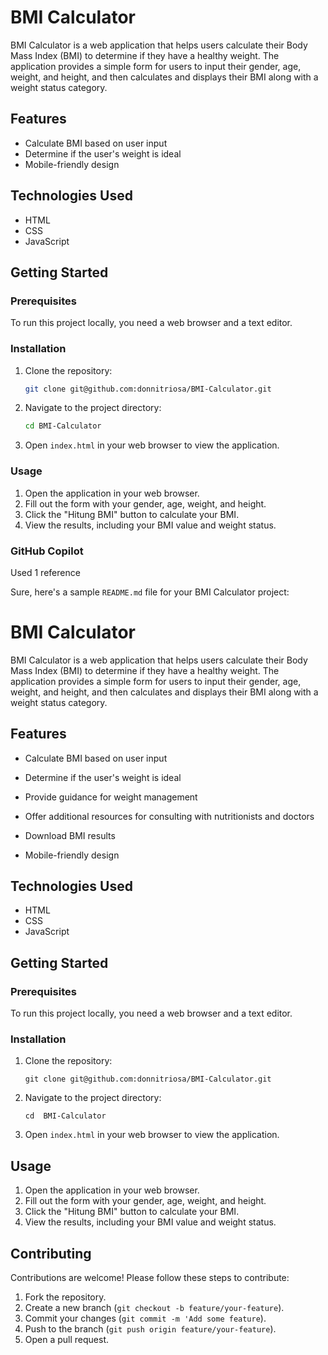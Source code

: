 # BMI Calculator

BMI Calculator is a web application that helps users calculate their Body Mass Index (BMI) to determine if they have a healthy weight. The application provides a simple form for users to input their gender, age, weight, and height, and then calculates and displays their BMI along with a weight status category.

## Features
- Calculate BMI based on user input
- Determine if the user's weight is ideal
- Mobile-friendly design

## Technologies Used
- HTML
- CSS
- JavaScript

## Getting Started

### Prerequisites
To run this project locally, you need a web browser and a text editor.

### Installation
1. Clone the repository:
	```sh
	git clone git@github.com:donnitriosa/BMI-Calculator.git
	```
2. Navigate to the project directory:

	```sh
	cd BMI-Calculator
	```
3. Open `index.html` in your web browser to view the application.
  
### Usage
1. Open the application in your web browser.
2. Fill out the form with your gender, age, weight, and height.
3. Click the "Hitung BMI" button to calculate your BMI.
4. View the results, including your BMI value and weight status.

### GitHub Copilot

Used 1 reference

Sure, here's a sample  `README.md`  file for your BMI Calculator project:

# BMI Calculator

BMI Calculator is a web application that helps users calculate their Body Mass Index (BMI) to determine if they have a healthy weight. The application provides a simple form for users to input their gender, age, weight, and height, and then calculates and displays their BMI along with a weight status category.

## Features

- Calculate BMI based on user input

- Determine if the user's weight is ideal

- Provide guidance for weight management

- Offer additional resources for consulting with nutritionists and doctors

- Download BMI results

- Mobile-friendly design

## Technologies Used

- HTML
- CSS
- JavaScript

## Getting Started

### Prerequisites

To run this project locally, you need a web browser and a text editor.

### Installation

1. Clone the repository:
	```
	git clone git@github.com:donnitriosa/BMI-Calculator.git
	```
2.  Navigate to the project directory:
	```
	cd  BMI-Calculator
	``` 
4.  Open  `index.html`  in your web browser to view the application.

## Usage
1.  Open the application in your web browser.
2.  Fill out the form with your gender, age, weight, and height.
3.  Click the "Hitung BMI" button to calculate your BMI.
4.  View the results, including your BMI value and weight status.

## Contributing

Contributions are welcome! Please follow these steps to contribute:

1.  Fork the repository.
2.  Create a new branch (`git checkout -b feature/your-feature`).
3.  Commit your changes (`git commit -m 'Add some feature`).
4.  Push to the branch (`git push origin feature/your-feature`).
5.  Open a pull request.